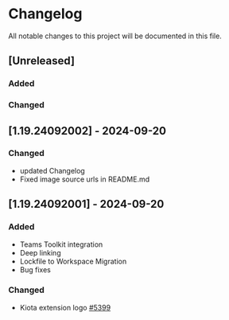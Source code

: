 # Changelog

All notable changes to this project will be documented in this file.

## [Unreleased]

### Added

### Changed

## [1.19.24092002] - 2024-09-20

### Changed

- updated Changelog
- Fixed image source urls in README.md

## [1.19.24092001] - 2024-09-20

### Added

- Teams Toolkit integration
- Deep linking
- Lockfile to Workspace Migration
- Bug fixes

### Changed
- Kiota extension logo [#5399](https://github.com/microsoft/kiota/issues/5399)

